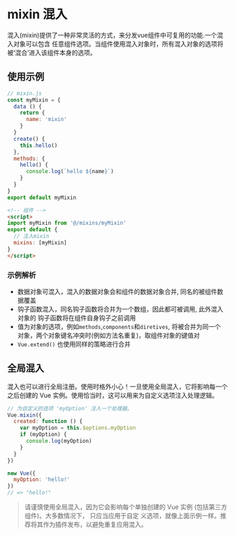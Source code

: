 # mixin 混入
混入(mixin)提供了一种非常灵活的方式，来分发vue组件中可复用的功能.一个混入对象可以包含
任意组件选项。当组件使用混入对象时，所有混入对象的选项将被‘混合’进入该组件本身的选项。

## 使用示例
```javascript
// mixin.js
const myMixin = {
  data () {
    return {
      name: 'mixin'
    }
  }
  create() {
    this.hello()
  },
  methods: {
    hello() {
      console.log(`hello ${name}`)
    }
  }
}
export default myMixin
```
```html
<!-- 组件 -->
<script>
import myMixin from '@/mixins/myMixin'
export default {
  // 注入mixin
  mixins: [myMixin]
}
</script>
```

### 示例解析
- 数据对象可混入，混入的数据对象会和组件的数据对象合并, 同名的被组件数据覆盖
- 钩子函数混入，同名钩子函数将合并为一个数组，因此都可被调用, 此外混入对象的
钩子函数将在组件自身钩子之前调用
- 值为对象的选项，例如`methods`,`components`和`diretives`, 将被合并为同一个
对象，两个对象键名冲突时(例如方法名重复)，取组件对象的键值对
- `Vue.extend()` 也使用同样的策略进行合并

## 全局混入
混入也可以进行全局注册。使用时格外小心！一旦使用全局混入，它将影响每一个之后创建的 Vue 实例。使用恰当时，这可以用来为自定义选项注入处理逻辑。
```javascript
// 为自定义的选项 'myOption' 注入一个处理器。
Vue.mixin({
  created: function () {
    var myOption = this.$options.myOption
    if (myOption) {
      console.log(myOption)
    }
  }
})

new Vue({
  myOption: 'hello!'
})
// => "hello!"
```
> 请谨慎使用全局混入，因为它会影响每个单独创建的 Vue 实例 (包括第三方组件)。大多数情况下，
> 只应当应用于自定 义选项，就像上面示例一样。推荐将其作为插件发布，以避免重复应用混入。

